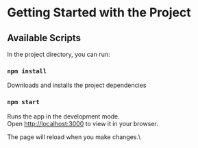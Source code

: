 # Getting Started with the Project

## Available Scripts

In the project directory, you can run:

### `npm install`

Downloads and installs the project dependencies

### `npm start`

Runs the app in the development mode.\
Open [http://localhost:3000](http://localhost:3000) to view it in your browser.

The page will reload when you make changes.\
